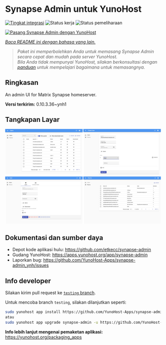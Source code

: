 <!--
N.B.: README ini dibuat secara otomatis oleh <https://github.com/YunoHost/apps/tree/master/tools/readme_generator>
Ini TIDAK boleh diedit dengan tangan.
-->

# Synapse Admin untuk YunoHost

[![Tingkat integrasi](https://apps.yunohost.org/badge/integration/synapse-admin)](https://ci-apps.yunohost.org/ci/apps/synapse-admin/)
![Status kerja](https://apps.yunohost.org/badge/state/synapse-admin)
![Status pemeliharaan](https://apps.yunohost.org/badge/maintained/synapse-admin)

[![Pasang Synapse Admin dengan YunoHost](https://install-app.yunohost.org/install-with-yunohost.svg)](https://install-app.yunohost.org/?app=synapse-admin)

*[Baca README ini dengan bahasa yang lain.](./ALL_README.md)*

> *Paket ini memperbolehkan Anda untuk memasang Synapse Admin secara cepat dan mudah pada server YunoHost.*  
> *Bila Anda tidak mempunyai YunoHost, silakan berkonsultasi dengan [panduan](https://yunohost.org/install) untuk mempelajari bagaimana untuk memasangnya.*

## Ringkasan

An admin UI for Matrix Synapse homeserver. 


**Versi terkirim:** 0.10.3.36~ynh1

## Tangkapan Layar

![Tangkapan Layar pada Synapse Admin](./doc/screenshots/screenshots.jpg)

## Dokumentasi dan sumber daya

- Depot kode aplikasi hulu: <https://github.com/etkecc/synapse-admin>
- Gudang YunoHost: <https://apps.yunohost.org/app/synapse-admin>
- Laporkan bug: <https://github.com/YunoHost-Apps/synapse-admin_ynh/issues>

## Info developer

Silakan kirim pull request ke [`testing` branch](https://github.com/YunoHost-Apps/synapse-admin_ynh/tree/testing).

Untuk mencoba branch `testing`, silakan dilanjutkan seperti:

```bash
sudo yunohost app install https://github.com/YunoHost-Apps/synapse-admin_ynh/tree/testing --debug
atau
sudo yunohost app upgrade synapse-admin -u https://github.com/YunoHost-Apps/synapse-admin_ynh/tree/testing --debug
```

**Info lebih lanjut mengenai pemaketan aplikasi:** <https://yunohost.org/packaging_apps>
